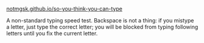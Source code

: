 [notmgsk.github.io/so-you-think-you-can-type](https://notmgsk.github.io/so-you-think-you-can-type)

A non-standard typing speed test. Backspace is not a thing: if you mistype a letter, just type the correct letter; you will be blocked from typing following letters until you fix the current letter.
